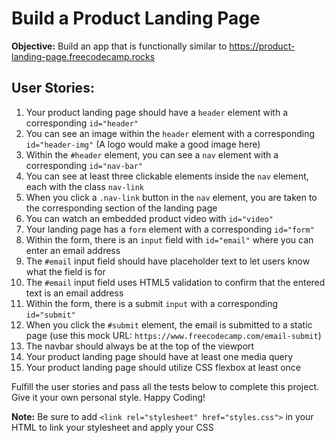# Build a Product Landing Page

**Objective:** Build an app that is functionally similar to https://product-landing-page.freecodecamp.rocks

## User Stories:

1.  Your product landing page should have a `header` element with a corresponding `id="header"`
2.  You can see an image within the `header` element with a corresponding `id="header-img"` (A logo would make a good image here)
3.  Within the `#header` element, you can see a `nav` element with a corresponding `id="nav-bar"`
4.  You can see at least three clickable elements inside the `nav` element, each with the class `nav-link`
5.  When you click a `.nav-link` button in the `nav` element, you are taken to the corresponding section of the landing page
6.  You can watch an embedded product video with `id="video"`
7.  Your landing page has a `form` element with a corresponding `id="form"`
8.  Within the form, there is an `input` field with `id="email"` where you can enter an email address
9.  The `#email` input field should have placeholder text to let users know what the field is for
10. The `#email` input field uses HTML5 validation to confirm that the entered text is an email address
11. Within the form, there is a submit `input` with a corresponding `id="submit"`
12. When you click the `#submit` element, the email is submitted to a static page (use this mock URL: `https://www.freecodecamp.com/email-submit`)
13. The navbar should always be at the top of the viewport
14. Your product landing page should have at least one media query
15. Your product landing page should utilize CSS flexbox at least once

Fulfill the user stories and pass all the tests below to complete this project. Give it your own personal style. Happy Coding!

**Note:** Be sure to add `<link rel="stylesheet" href="styles.css">` in your HTML to link your stylesheet and apply your CSS
